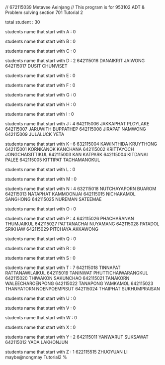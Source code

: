 // 672115039 Metavee Aeinjang
// This program is for 953102 ADT & Problem solving section 701 Tutorial 2

total student : 30

students name that start with A : 0

students name that start with B : 0

students name that start with C : 0

students name that start with D : 2
642115016 DANAIKRIT JAIWONG
642115017 DUSIT CHUNVISET

students name that start with E : 0

students name that start with F : 0

students name that start with G : 0

students name that start with H : 0

students name that start with I : 0

students name that start with J : 4
642115006 JAKKAPHAT PLOYLAKE
642115007 JARUWITH BUPPATHEP
642115008 JIRAPAT NAMWONG
642115009 JULALUCK YETA

students name that start with K : 6
632115004 KAWINTHIDA KRUYTHONG
642115001 KORNKANOK KANCHANA
642115002 KRITTAYOCH JONGCHAISITTIKUL
642115003 KAN KATPARK
642115004 KITDANAI PALEE
642115005 KITTIPAT TACHAMANOKUL

students name that start with L : 0

students name that start with M : 0

students name that start with N : 4
632115018 NUTCHAYAPORN BUAROM
642115013 NATAPHAT KAMMOONJAI
642115015 NICHAKAMOL SANGHONG
642115025 NUREMAN SATEEMAE

students name that start with O : 0

students name that start with P : 4
642115026 PHACHARANAN THUMJAIKUL
642115027 PATTANACHAI NUYAMANG
642115028 PATADOL SRIKHAW
642115029 PITCHAYA AKKAWONG

students name that start with Q : 0

students name that start with R : 0

students name that start with S : 0

students name that start with T : 7
642115018 TINNAPAT RATTANAWILAIKUL
642115019 TANINWAT PHUTTICHAIWARANGKUL
642115020 THIWAKON SAKUNCHAO
642115021 TANAKORN WALEECHAROENPONG
642115022 TANAPONG YAMKAMOL
642115023 THANYATORN NOENPOEMPISUT
642115024 THAIPHAT SUKHUMPRAISAN

students name that start with U : 0

students name that start with V : 0

students name that start with W : 0

students name that start with X : 0

students name that start with Y : 2
642115011 YANWARUT SUKSAWAT
642115012 YADA LAKHONJUN

students name that start with Z : 1
622115515 ZHUOYUAN LI
maybe@nongmay Tutorial2 % 
